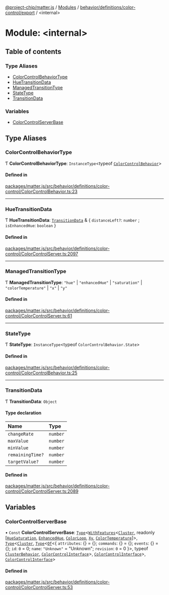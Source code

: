 [@project-chip/matter.js](../README.md) / [Modules](../modules.md) / [behavior/definitions/color-control/export](behavior_definitions_color_control_export.md) / \<internal\>

# Module: \<internal\>

## Table of contents

### Type Aliases

- [ColorControlBehaviorType](behavior_definitions_color_control_export._internal_.md#colorcontrolbehaviortype)
- [HueTransitionData](behavior_definitions_color_control_export._internal_.md#huetransitiondata)
- [ManagedTransitionType](behavior_definitions_color_control_export._internal_.md#managedtransitiontype)
- [StateType](behavior_definitions_color_control_export._internal_.md#statetype)
- [TransitionData](behavior_definitions_color_control_export._internal_.md#transitiondata)

### Variables

- [ColorControlServerBase](behavior_definitions_color_control_export._internal_.md#colorcontrolserverbase)

## Type Aliases

### ColorControlBehaviorType

Ƭ **ColorControlBehaviorType**: `InstanceType`\<typeof [`ColorControlBehavior`](behavior_definitions_color_control_export.md#colorcontrolbehavior)\>

#### Defined in

[packages/matter.js/src/behavior/definitions/color-control/ColorControlBehavior.ts:23](https://github.com/project-chip/matter.js/blob/2d9f2165d2672864fda3496a6d0d5f93597f82c6/packages/matter.js/src/behavior/definitions/color-control/ColorControlBehavior.ts#L23)

___

### HueTransitionData

Ƭ **HueTransitionData**: [`TransitionData`](behavior_definitions_color_control_export._internal_.md#transitiondata) & \{ `distanceLeft?`: `number` ; `isEnhancedHue`: `boolean`  }

#### Defined in

[packages/matter.js/src/behavior/definitions/color-control/ColorControlServer.ts:2097](https://github.com/project-chip/matter.js/blob/2d9f2165d2672864fda3496a6d0d5f93597f82c6/packages/matter.js/src/behavior/definitions/color-control/ColorControlServer.ts#L2097)

___

### ManagedTransitionType

Ƭ **ManagedTransitionType**: ``"hue"`` \| ``"enhancedHue"`` \| ``"saturation"`` \| ``"colorTemperature"`` \| ``"x"`` \| ``"y"``

#### Defined in

[packages/matter.js/src/behavior/definitions/color-control/ColorControlServer.ts:61](https://github.com/project-chip/matter.js/blob/2d9f2165d2672864fda3496a6d0d5f93597f82c6/packages/matter.js/src/behavior/definitions/color-control/ColorControlServer.ts#L61)

___

### StateType

Ƭ **StateType**: `InstanceType`\<typeof `ColorControlBehavior.State`\>

#### Defined in

[packages/matter.js/src/behavior/definitions/color-control/ColorControlBehavior.ts:25](https://github.com/project-chip/matter.js/blob/2d9f2165d2672864fda3496a6d0d5f93597f82c6/packages/matter.js/src/behavior/definitions/color-control/ColorControlBehavior.ts#L25)

___

### TransitionData

Ƭ **TransitionData**: `Object`

#### Type declaration

| Name | Type |
| :------ | :------ |
| `changeRate` | `number` |
| `maxValue` | `number` |
| `minValue` | `number` |
| `remainingTime?` | `number` |
| `targetValue?` | `number` |

#### Defined in

[packages/matter.js/src/behavior/definitions/color-control/ColorControlServer.ts:2089](https://github.com/project-chip/matter.js/blob/2d9f2165d2672864fda3496a6d0d5f93597f82c6/packages/matter.js/src/behavior/definitions/color-control/ColorControlServer.ts#L2089)

## Variables

### ColorControlServerBase

• `Const` **ColorControlServerBase**: [`Type`](../interfaces/behavior_cluster_export.ClusterBehavior.Type.md)\<[`WithFeatures`](cluster_export.ClusterComposer.md#withfeatures)\<[`Cluster`](../interfaces/cluster_export.ColorControl.Cluster.md), readonly [[`HueSaturation`](../enums/cluster_export.ColorControl.Feature.md#huesaturation), [`EnhancedHue`](../enums/cluster_export.ColorControl.Feature.md#enhancedhue), [`ColorLoop`](../enums/cluster_export.ColorControl.Feature.md#colorloop), [`Xy`](../enums/cluster_export.ColorControl.Feature.md#xy), [`ColorTemperature`](../enums/cluster_export.ColorControl.Feature.md#colortemperature)]\>, [`Type`](../interfaces/behavior_cluster_export.ClusterBehavior.Type.md)\<[`Cluster`](../interfaces/cluster_export.ColorControl.Cluster.md), [`Type`](../interfaces/behavior_cluster_export.ClusterBehavior.Type.md)\<[`Of`](../interfaces/cluster_export.ClusterType.Of.md)\<\{ `attributes`: {} = \{}; `commands`: {} = \{}; `events`: {} = \{}; `id`: ``0`` = 0; `name`: ``"Unknown"`` = "Unknown"; `revision`: ``0`` = 0 }\>, typeof [`ClusterBehavior`](behavior_cluster_export.ClusterBehavior.md), [`ColorControlInterface`](behavior_definitions_color_control_export.md#colorcontrolinterface)\>, [`ColorControlInterface`](behavior_definitions_color_control_export.md#colorcontrolinterface)\>, [`ColorControlInterface`](behavior_definitions_color_control_export.md#colorcontrolinterface)\>

#### Defined in

[packages/matter.js/src/behavior/definitions/color-control/ColorControlServer.ts:53](https://github.com/project-chip/matter.js/blob/2d9f2165d2672864fda3496a6d0d5f93597f82c6/packages/matter.js/src/behavior/definitions/color-control/ColorControlServer.ts#L53)
